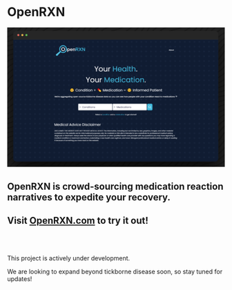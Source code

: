 # OpenRXN

![Website Screnshot](./static/websitedemo.png)

## OpenRXN is crowd-sourcing medication reaction narratives to expedite your recovery.

## Visit [OpenRXN.com](https://OpenRXN.com) to try it out!

<br/><br/>

This project is actively under development. 

We are looking to expand beyond tickborne disease soon, so stay tuned for updates!
